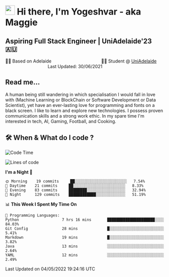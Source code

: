 <h1><img src="https://emojis.slackmojis.com/emojis/images/1531849430/4246/blob-sunglasses.gif?1531849430" width="30"/> Hi there, I'm Yogeshvar - aka Maggie</h1>

## Aspiring Full Stack Engineer | UniAdelaide'23 🇦🇺  
🏂🏻  Based on Adelaide &nbsp;&nbsp;&nbsp;&nbsp;&nbsp;&nbsp;&nbsp;&nbsp;&nbsp;&nbsp;&nbsp;&nbsp;&nbsp;&nbsp;&nbsp;&nbsp;&nbsp;&nbsp;&nbsp;&nbsp;&nbsp;&nbsp;&nbsp;&nbsp;&nbsp;&nbsp;&nbsp;&nbsp;&nbsp;&nbsp;&nbsp;&nbsp;&nbsp;&nbsp;&nbsp;&nbsp;&nbsp;&nbsp;&nbsp;👨‍💻 Student @ [UniAdelaide](https://www.adelaide.edu.au)   &nbsp;&nbsp;&nbsp;&nbsp;&nbsp;&nbsp;&nbsp;&nbsp;&nbsp;&nbsp;&nbsp;&nbsp;&nbsp;&nbsp;&nbsp;&nbsp;&nbsp;&nbsp;&nbsp;&nbsp;&nbsp;&nbsp;&nbsp;&nbsp;&nbsp;&nbsp;&nbsp;&nbsp;&nbsp;&nbsp;&nbsp;&nbsp; &nbsp;Last Updated: 30/06/2021

## Read me...

A human being still wandering in which specialisation I would fall in love with (Machine Learning or BlockChain or Software Development or Data Scientist), yet have an ever-lasting love for programming and fonts on a black screen. I like to learn and explore new technologies. I possess proven communication skills and a strong work ethic. In my spare time I'm interested in tech, AI, Gaming, Football, and Cooking.

## 🛠 When & What do I code ?  

<!--START_SECTION:waka-->
![Code Time](http://img.shields.io/badge/Code%20Time-1%2C410%20hrs%2016%20mins-blue)

![Lines of code](https://img.shields.io/badge/From%20Hello%20World%20I%27ve%20Written-1%20Million%20lines%20of%20code-blue)

**I'm a Night 🦉** 

```text
🌞 Morning    19 commits     ██░░░░░░░░░░░░░░░░░░░░░░░   7.54% 
🌆 Daytime    21 commits     ██░░░░░░░░░░░░░░░░░░░░░░░   8.33% 
🌃 Evening    83 commits     ████████░░░░░░░░░░░░░░░░░   32.94% 
🌙 Night      129 commits    ████████████░░░░░░░░░░░░░   51.19%

```


📊 **This Week I Spent My Time On** 

```text
💬 Programming Languages: 
Python                   7 hrs 16 mins       █████████████████████░░░░   84.03% 
Git Config               28 mins             █░░░░░░░░░░░░░░░░░░░░░░░░   5.41% 
Markdown                 19 mins             █░░░░░░░░░░░░░░░░░░░░░░░░   3.82% 
Java                     13 mins             ░░░░░░░░░░░░░░░░░░░░░░░░░   2.64% 
YAML                     12 mins             ░░░░░░░░░░░░░░░░░░░░░░░░░   2.49%

```


 Last Updated on 04/05/2022 19:24:16 UTC
<!--END_SECTION:waka-->
